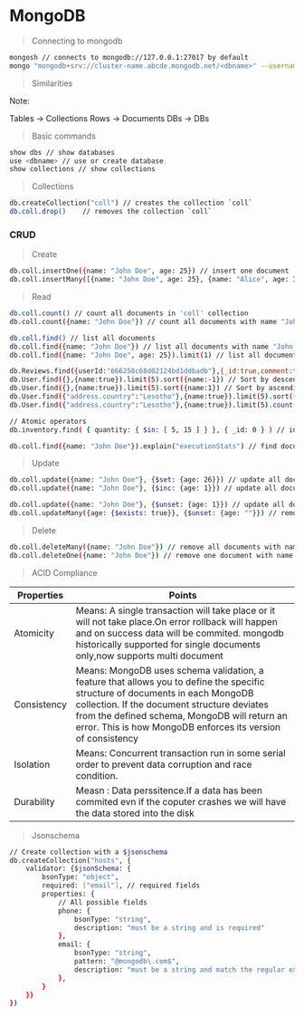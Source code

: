 # MongoDB

> Connecting to mongodb

```sh
mongosh // connects to mongodb://127.0.0.1:27017 by default
mongo "mongodb+srv://cluster-name.abcde.mongodb.net/<dbname>" --username <username> // MongoDB Atlas
```

> Similarities

Note:

Tables -> Collections
Rows -> Documents
DBs -> DBs

> Basic commands

```sh
show dbs // show databases
use <dbname> // use or create database
show collections // show collections
```

> Collections

```sh
db.createCollection("coll") // creates the collection `coll`
db.coll.drop()    // removes the collection `coll`
```

### CRUD

> Create

```sh
db.coll.insertOne({name: "John Doe", age: 25}) // insert one document
db.coll.insertMany([{name: "John Doe", age: 25}, {name: "Alice", age: 30}]) // insert many documents
```

> Read

```sh
db.coll.count() // count all documents in 'coll' collection
db.coll.count({name: "John Doe"}) // count all documents with name "John Doe"

db.coll.find() // list all documents
db.coll.find({name: "John Doe"}) // list all documents with name "John Doe"
db.coll.find({name: "John Doe", age: 25}).limit(1) // list all documents with name "John Doe" and age 25, and return only one document.

db.Reviews.find({userId:"666258c68d02124bd1ddbadb"},{_id:true,comment:true}).limit(2) // only required fields
db.User.find({},{name:true}).limit(5).sort({name:-1}) // Sort by descending
db.User.find({},{name:true}).limit(5).sort({name:1}) // Sort by ascending
db.User.find({"address.country":"Lesotho"},{name:true}).limit(5).sort({name:-1}) // Nested Fields
db.User.find({"address.country":"Lesotho"},{name:true}).limit(5).count() // Count results

// Atomic operators
db.inventory.find( { quantity: { $in: [ 5, 15 ] } }, { _id: 0 } ) // in operator

db.coll.find({name: "John Doe"}).explain("executionStats") // find document and show execution stats
```

> Update

```sh
db.coll.update({name: "John Doe"}, {$set: {age: 26}}) // update all documents with name "John Doe" and set age to 26
db.coll.update({name: "John Doe"}, {$inc: {age: 1}}) // update all documents with name "John Doe" and increment age by 1

db.coll.update({name: "John Doe"}, {$unset: {age: 1}}) // update all documents with name "John Doe" and set age to null
db.coll.updateMany({age: {$exists: true}}, {$unset: {age: ""}}) // remove age field from all documents with age field
```

> Delete

```sh
db.coll.deleteMany({name: "John Doe"}) // remove all documents with name "John Doe"
db.coll.deleteOne({name: "John Doe"}) // remove one document with name "John Doe"
```

> ACID Compliance

| Properties  | Points                                                                                                                                                                                                                                                                                       |
| ----------- | -------------------------------------------------------------------------------------------------------------------------------------------------------------------------------------------------------------------------------------------------------------------------------------------- |
| Atomicity   | Means: A single transaction will take place or it will not take place.On error rollback will happen and on success data will be commited. mongodb historically supported for single documents only,now supports multi document                                                               |
| Consistency | Means: MongoDB uses schema validation, a feature that allows you to define the specific structure of documents in each MongoDB collection. If the document structure deviates from the defined schema, MongoDB will return an error. This is how MongoDB enforces its version of consistency |
| Isolation   | Means: Concurrent transaction run in some serial order to prevent data corruption and race condition.                                                                                                                                                                                        |
| Durability  | Measn : Data perssitence.If a data has been commited evn if the coputer crashes we will have the data stored into the disk                                                                                                                                                                   |

> Jsonschema

```sh
// Create collection with a $jsonschema
db.createCollection("hosts", {
    validator: {$jsonSchema: {
        bsonType: "object",
        required: ["email"], // required fields
        properties: {
            // All possible fields
            phone: {
                bsonType: "string",
                description: "must be a string and is required"
            },
            email: {
                bsonType: "string",
                pattern: "@mongodb\.com$",
                description: "must be a string and match the regular expression pattern"
            },
        }
    }}
})

```
